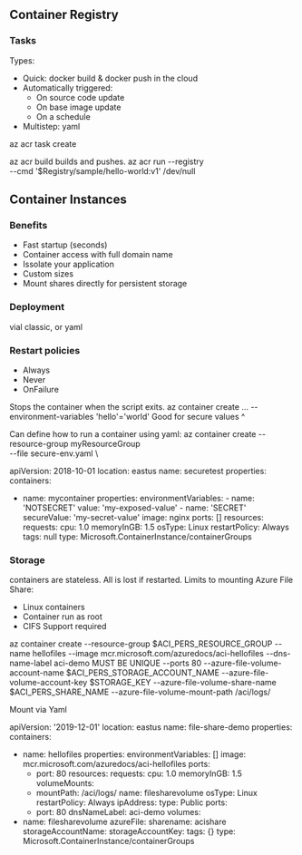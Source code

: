 ## Container Registry

### Tasks
Types:
* Quick: docker build & docker push in the cloud
* Automatically triggered:
  * On source code update
  * On base image update
  * On a schedule
* Multistep: yaml

az acr task create

az acr build builds and pushes.
az acr run --registry <myContainerRegistry> \
    --cmd '$Registry/sample/hello-world:v1' /dev/null

## Container Instances

### Benefits
* Fast startup (seconds)
* Container access with full domain name
* Issolate your application
* Custom sizes
* Mount shares directly for persistent storage

### Deployment
vial classic, or yaml

### Restart policies
* Always
* Never
* OnFailure

Stops the container when the script exits.
az container create ... --environment-variables 'hello'='world'
Good for secure values ^

Can define how to run a container using yaml:
az container create --resource-group myResourceGroup \
    --file secure-env.yaml \

apiVersion: 2018-10-01
location: eastus
name: securetest
properties:
  containers:
  - name: mycontainer
    properties:
      environmentVariables:
        - name: 'NOTSECRET'
          value: 'my-exposed-value'
        - name: 'SECRET'
          secureValue: 'my-secret-value'
      image: nginx
      ports: []
      resources:
        requests:
          cpu: 1.0
          memoryInGB: 1.5
  osType: Linux
  restartPolicy: Always
tags: null
type: Microsoft.ContainerInstance/containerGroups

### Storage
containers are stateless. All is lost if restarted.
Limits to mounting Azure File Share:
* Linux containers
* Container run as root
* CIFS Support required

az container create 
    --resource-group $ACI_PERS_RESOURCE_GROUP 
    --name hellofiles 
    --image mcr.microsoft.com/azuredocs/aci-hellofiles 
    --dns-name-label aci-demo  MUST BE UNIQUE
    --ports 80 
    --azure-file-volume-account-name $ACI_PERS_STORAGE_ACCOUNT_NAME 
    --azure-file-volume-account-key $STORAGE_KEY 
    --azure-file-volume-share-name $ACI_PERS_SHARE_NAME 
    --azure-file-volume-mount-path /aci/logs/


Mount via Yaml

apiVersion: '2019-12-01'
location: eastus
name: file-share-demo
properties:
  containers:
  - name: hellofiles
    properties:
      environmentVariables: []
      image: mcr.microsoft.com/azuredocs/aci-hellofiles
      ports:
      - port: 80
      resources:
        requests:
          cpu: 1.0
          memoryInGB: 1.5
      volumeMounts:
      - mountPath: /aci/logs/
        name: filesharevolume
  osType: Linux
  restartPolicy: Always
  ipAddress:
    type: Public
    ports:
      - port: 80
    dnsNameLabel: aci-demo
  volumes:
  - name: filesharevolume
    azureFile:
      sharename: acishare
      storageAccountName: <Storage account name>
      storageAccountKey: <Storage account key>
tags: {}
type: Microsoft.ContainerInstance/containerGroups
